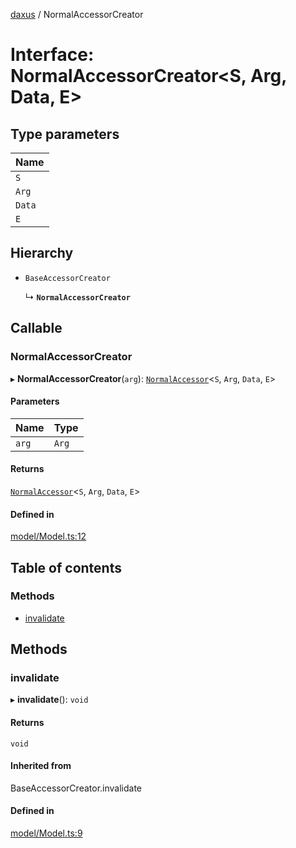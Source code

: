 [daxus](../README.md) / NormalAccessorCreator

# Interface: NormalAccessorCreator<S, Arg, Data, E\>

## Type parameters

| Name |
| :------ |
| `S` |
| `Arg` |
| `Data` |
| `E` |

## Hierarchy

- `BaseAccessorCreator`

  ↳ **`NormalAccessorCreator`**

## Callable

### NormalAccessorCreator

▸ **NormalAccessorCreator**(`arg`): [`NormalAccessor`](../classes/NormalAccessor.md)<`S`, `Arg`, `Data`, `E`\>

#### Parameters

| Name | Type |
| :------ | :------ |
| `arg` | `Arg` |

#### Returns

[`NormalAccessor`](../classes/NormalAccessor.md)<`S`, `Arg`, `Data`, `E`\>

#### Defined in

[model/Model.ts:12](https://github.com/jason89521/react-fetch/blob/1011800/src/lib/model/Model.ts#L12)

## Table of contents

### Methods

- [invalidate](NormalAccessorCreator.md#invalidate)

## Methods

### invalidate

▸ **invalidate**(): `void`

#### Returns

`void`

#### Inherited from

BaseAccessorCreator.invalidate

#### Defined in

[model/Model.ts:9](https://github.com/jason89521/react-fetch/blob/1011800/src/lib/model/Model.ts#L9)
